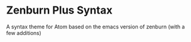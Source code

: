 # Zenburn Plus Syntax

A syntax theme for Atom based on the emacs version of zenburn (with a few additions)
